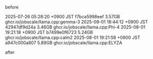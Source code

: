 before

2025-07-26 05:28:20 +0900 JST f7bca5998eef 3.57GB ghcr.io/jobscale/llama.cpp:gemma-3
2025-08-01 18:44:12 +0900 JST 42947df9d24a 3.46GB ghcr.io/jobscale/llama.cpp:Phi-4
2025-08-01 19:21:18 +0900 JST b7499e0f6723 5.24GB ghcr.io/jobscale/llama.cpp:calm2
2025-08-01 19:21:58 +0900 JST a947c000a607 5.89GB ghcr.io/jobscale/llama.cpp:ELYZA

after
